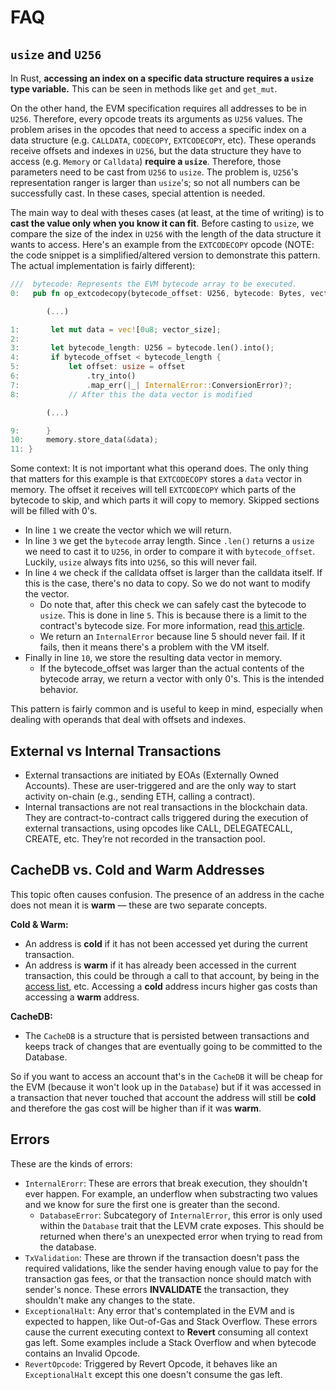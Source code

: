 # FAQ
## `usize` and `U256`
In Rust, **accessing an index on a specific data structure requires a `usize` type variable.** This can be seen in methods like `get` and `get_mut`.

<!-- TODO: Link in the documentation where the `U256` addresses are described -->
On the other hand, the EVM specification requires all addresses to be in `U256`. Therefore, every opcode treats its arguments as `U256` values.
The problem arises in the opcodes that need to access a specific index on a data structure (e.g. `CALLDATA`, `CODECOPY`, `EXTCODECOPY`, etc).
These operands receive offsets and indexes in `U256`, but the data structure they have to access (e.g. `Memory` or  `Calldata`) **require a `usize`**. Therefore, those parameters need to be cast from `U256` to `usize`.
The problem is, `U256`'s representation ranger is larger than `usize`'s; so not all numbers can be successfully cast. In these cases, special attention is needed.

The main way to deal with theses cases (at least, at the time of writing) is to **cast the value only when you know it can fit**. Before casting to `usize`, we compare the size of the index in `U256` with the length of the data structure it wants to access. Here's an example from the `EXTCODECOPY` opcode (NOTE: the code snippet is a simplified/altered version to demonstrate this pattern. The actual implementation is fairly different):

```rust
///  bytecode: Represents the EVM bytecode array to be executed.
0:   pub fn op_extcodecopy(bytecode_offset: U256, bytecode: Bytes, vector_size: usize) -> Result<(), Err> {

        (...)

1:       let mut data = vec![0u8; vector_size];
2:
3:       let bytecode_length: U256 = bytecode.len().into();
4:       if bytecode_offset < bytecode_length {
5:           let offset: usize = offset
6:               .try_into()
7:               .map_err(|_| InternalError::ConversionError)?;
8:           // After this the data vector is modified

        (...)

9:      }
10:     memory.store_data(&data);
11: }
```
Some context: It is not important what this operand does. The only thing that matters for this example is that `EXTCODECOPY` stores a `data` vector in memory. The offset it receives will tell `EXTCODECOPY` which parts of the bytecode to skip, and which parts it will copy to memory. Skipped sections will be filled with 0's.

- In line `1` we create the vector which we will return.
- In line `3` we get the `bytecode` array length. Since `.len()` returns a `usize` we need to cast it to `U256`, in order to compare it with `bytecode_offset`. Luckily, `usize` always fits into `U256`, so this will never fail.
- In line `4` we check if the calldata offset is larger than the calldata itself. If this is the case, there's no data to copy. So we do not want to modify the vector.
    -  Do note that, after this check we can safely cast the bytecode to `usize`. This is done in line `5`. This is because there is a limit to the contract's bytecode size. For more information, read [this article](https://ethereum.org/en/developers/docs/smart-contracts/#limitations).
    -  We return an `InternalError` because line 5 should never fail. If it fails, then it means there's a problem with the VM itself.
- Finally in line `10`, we store the resulting data vector in memory.
    - If the bytecode_offset was larger than the actual contents of the bytecode array, we return a vector with only 0's. This is the intended behavior.


This pattern is fairly common and is useful to keep in mind, especially when dealing with operands that deal with offsets and indexes.


## External vs Internal Transactions

- External transactions are initiated by EOAs (Externally Owned Accounts). These are user-triggered and are the only way to start activity on-chain (e.g., sending ETH, calling a contract).
- Internal transactions are not real transactions in the blockchain data. They are contract-to-contract calls triggered during the execution of external transactions, using opcodes like CALL, DELEGATECALL, CREATE, etc. They’re not recorded in the transaction pool.


## CacheDB vs. Cold and Warm Addresses

This topic often causes confusion. The presence of an address in the cache does not mean it is **warm** — these are two separate concepts.

**Cold & Warm:**
- An address is **cold** if it has not been accessed yet during the current transaction.
- An address is **warm** if it has already been accessed in the current transaction, this could be through a call to that account, by being in the [access list](https://eips.ethereum.org/EIPS/eip-2930), etc.
Accessing a **cold** address incurs higher gas costs than accessing a **warm** address.

**CacheDB:**
- The `CacheDB` is a structure that is persisted between transactions and keeps track of changes that are eventually going to be committed to the Database.

So if you want to access an account that's in the `CacheDB` it will be cheap for the EVM (because it won't look up in the `Database`) but if it was accessed in a transaction that never touched that account the address will still be **cold** and therefore the gas cost will be higher than if it was **warm**.

## Errors

These are the kinds of errors:
- `InternalErorr`: These are errors that break execution, they shouldn't ever happen. For example, an underflow when substracting two values and we know for sure the first one is greater than the second.
  - `DatabaseError`: Subcategory of `InternalError`, this error is only used within the `Database` trait that the LEVM crate exposes. This should be returned when there's an unexpected error when trying to read from the database.
- `TxValidation`: These are thrown if the transaction doesn't pass the required validations, like the sender having enough value to pay for the transaction gas fees, or that the transaction nonce should match with sender's nonce. These errors **INVALIDATE** the transaction, they shouldn't make any changes to the state.
- `ExceptionalHalt`: Any error that's contemplated in the EVM and is expected to happen, like Out-of-Gas and Stack Overflow. These errors cause the current executing context to **Revert** consuming all context gas left. Some examples include a Stack Overflow and when bytecode contains an Invalid Opcode.
- `RevertOpcode`: Triggered by Revert Opcode, it behaves like an `ExceptionalHalt` except this one doesn't consume the gas left.
